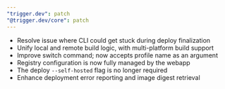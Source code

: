 ```yaml
---
"trigger.dev": patch
"@trigger.dev/core": patch
---
```


- Resolve issue where CLI could get stuck during deploy finalization
- Unify local and remote build logic, with multi-platform build support
- Improve switch command; now accepts profile name as an argument
- Registry configuration is now fully managed by the webapp
- The deploy `--self-hosted` flag is no longer required
- Enhance deployment error reporting and image digest retrieval
